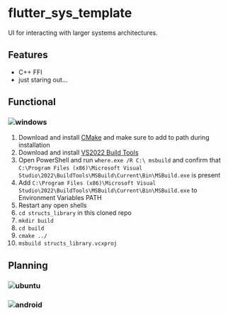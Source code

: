 # flutter_sys_template

UI for interacting with larger systems architectures.

## Features

- C++ FFI
- just staring out...

## Functional

### ![windows](https://img.shields.io/badge/Windows-0078D6?style=for-the-badge&logo=windows&logoColor=white)

1. Download and install [CMake](https://cmake.org/download/) and make sure to add to path during installation
1. Download and install [VS2022 Build Tools](https://aka.ms/vs/17/release/vs_BuildTools.exe)
1. Open PowerShell and run `where.exe /R C:\ msbuild` and confirm that `C:\Program Files (x86)\Microsoft Visual Studio\2022\BuildTools\MSBuild\Current\Bin\MSBuild.exe` is present
1. Add `C:\Program Files (x86)\Microsoft Visual Studio\2022\BuildTools\MSBuild\Current\Bin\MSBuild.exe` to Environment Variables PATH
1. Restart any open shells
1. `cd structs_library` in this cloned repo
1. `mkdir build`
1. `cd build`
1. `cmake ../`
1. `msbuild structs_library.vcxproj`

## Planning

### ![ubuntu](https://img.shields.io/badge/Ubuntu-E95420?style=for-the-badge&logo=ubuntu&logoColor=white)

### ![android](https://img.shields.io/badge/Android-3DDC84?style=for-the-badge&logo=android&logoColor=white)

